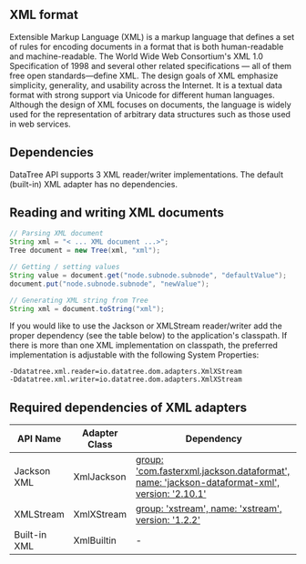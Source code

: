 ## XML format

Extensible Markup Language (XML) is a markup language that defines a set of rules for encoding documents
in a format that is both human-readable and machine-readable.
The World Wide Web Consortium's XML 1.0 Specification of 1998 and several other related specifications
— all of them free open standards—define XML.
The design goals of XML emphasize simplicity, generality, and usability across the Internet.
It is a textual data format with strong support via Unicode for different human languages.
Although the design of XML focuses on documents,
the language is widely used for the representation of arbitrary data structures such as those used in web services. 

## Dependencies

DataTree API supports 3 XML reader/writer implementations.
The default (built-in) XML adapter has no dependencies.

## Reading and writing XML documents

```java
// Parsing XML document
String xml = "< ... XML document ...>";
Tree document = new Tree(xml, "xml");

// Getting / setting values
String value = document.get("node.subnode.subnode", "defaultValue");
document.put("node.subnode.subnode", "newValue");

// Generating XML string from Tree
String xml = document.toString("xml");
```

If you would like to use the Jackson or XMLStream reader/writer add the proper dependency
(see the table below) to the application's classpath.
If there is more than one XML implementation on classpath, the preferred
implementation is adjustable with the following System Properties:

```
-Ddatatree.xml.reader=io.datatree.dom.adapters.XmlXStream
-Ddatatree.xml.writer=io.datatree.dom.adapters.XmlXStream
```

## Required dependencies of XML adapters

| API Name            | Adapter Class | Dependency |
| ------------------- | ------------- | ---------- |
| Jackson XML | XmlJackson  | [group: 'com.fasterxml.jackson.dataformat', name: 'jackson-dataformat-xml', version: '2.10.1'](https://mvnrepository.com/artifact/com.fasterxml.jackson.dataformat/jackson-dataformat-xml) |
| XMLStream | XmlXStream | [group: 'xstream', name: 'xstream', version: '1.2.2'](https://mvnrepository.com/artifact/xstream/xstream) |
| Built-in XML | XmlBuiltin | - | 